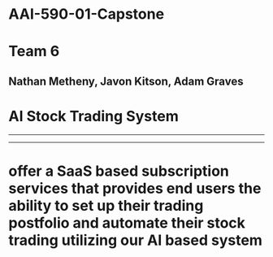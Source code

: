 # AAI-590-01-Capstone
# Team 6
## Nathan Metheny, Javon Kitson, Adam Graves
# AI Stock Trading System
-------------------------------------------------------------------------------------------------------------------
-------------------------------------------------------------------------------------------------------------------
# <Company> offer a SaaS based subscription services that provides end users the ability to set up their trading postfolio and  automate their stock trading utilizing our AI based system

